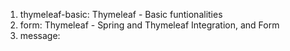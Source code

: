 1. thymeleaf-basic: Thymeleaf - Basic funtionalities
2. form: Thymeleaf - Spring and Thymeleaf Integration, and Form
3. message: 
